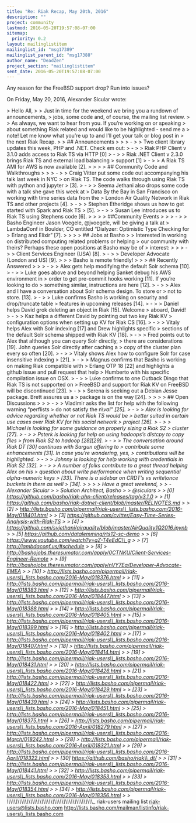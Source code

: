 ```yaml
---
title: "Re: Riak Recap, May 20th, 2016"
description: ""
project: community
lastmod: 2016-05-20T19:57:08-07:00
sitemap:
  priority: 0.2
layout: mailinglistitem
mailinglist_id: "msg17389"
mailinglist_parent_id: "msg17388"
author_name: "DeadZen"
project_section: "mailinglistitem"
sent_date: 2016-05-20T19:57:08-07:00
---
```



Any reason for the FreeBSD support drop?
Run into issues?

On Friday, May 20, 2016, Alexander Sicular  wrote:

&gt; Hello All,
&gt;
&gt; Just in time for the weekend we bring you a rundown of announcements,
&gt; jobs, some code and, of course, the mailing list review.
&gt;
&gt; As always, we want to hear from you. If you’re working on or speaking
&gt; about something Riak related and would like to be highlighted - send me a
&gt; note! Let me know what you’re up to and I’ll get your talk or blog post in
&gt; the next Riak Recap.
&gt;
&gt; ## Announcements
&gt;
&gt;
&gt; -
&gt;
&gt; Two client library updates this week, PHP and .NET. Check em out:
&gt; -
&gt;
&gt; Riak PHP Client v 3.1.0 adds access to Riak TS via HTTP [0]
&gt; -
&gt;
&gt; Riak .NET Client v 2.3.0 brings Riak TS and external load balancing
&gt; support [1]
&gt; -
&gt;
&gt; A Riak TS AMI for AWS is now available [2].
&gt;
&gt;
&gt;
&gt; ## Community Code and Walkthroughs
&gt;
&gt;
&gt; -
&gt;
&gt; Craig Vitter put some code out accompanying his talk last week in NYC
&gt; on Riak TS. The code walks through using Riak TS with python and jupyter
&gt; [3].
&gt; -
&gt;
&gt; Seema Jethani also drops some code with a talk she gave this week at
&gt; Data By the Bay in San Francisco on working with time series data from the
&gt; London Air Quality Network in Riak TS and other projects [4].
&gt; -
&gt;
&gt; Stephen Etheridge shows us how to get started with Spark and Riak TS
&gt; [5].
&gt; -
&gt;
&gt; Susan Lee introduces us to Riak TS using Stephens code [6].
&gt;
&gt;
&gt;
&gt; ##Community Events
&gt;
&gt;
&gt; -
&gt;
&gt; Basho Engineer Jason Voegele, @jvoegele, will be giving a talk at
&gt; LambdaConf in Boulder, CO entitled “Dialyzer: Optimistic Type Checking for
&gt; Erlang and Elixir” [7].
&gt;
&gt;
&gt;
&gt; ## Jobs at Basho
&gt;
&gt; Interested in working on distributed computing related problems or helping
&gt; our community with theirs? Perhaps these open positions at Basho may be of
&gt; interest:
&gt;
&gt;
&gt; -
&gt;
&gt; Client Services Engineer (USA) [8].
&gt; -
&gt;
&gt; Developer Advocate (London and US) [9].
&gt;
&gt;
&gt; Basho is remote friendly!
&gt;
&gt;
&gt; ## Recently Answered
&gt;
&gt;
&gt; -
&gt;
&gt; Alex gets help modifying the default Solr schema [10].
&gt; -
&gt;
&gt; Luke goes above and beyond helping Sanket debug his AWS environment in
&gt; order to get pre-commit hooks working [11]. If you’re looking to do
&gt; something similar, instructions are here [12].
&gt; -
&gt;
&gt; Alex and I have a conversation about Solr schema design. To store or
&gt; not to store. [13].
&gt; -
&gt;
&gt; Luke confirms Basho is working on security and drop/truncate table
&gt; features in upcoming releases [14].
&gt; -
&gt;
&gt; Daniel helps David grok deleting an object in Riak [15]. Welcome
&gt; aboard, David!
&gt; -
&gt;
&gt; Kaz helps a different David by pointing out two key Riak KV
&gt; configuration options when setting up KV for Riak CS [16].
&gt; -
&gt;
&gt; Vitaly helps Alex with Solr indexing [17] and Drew highlights specific
&gt; sections of the default Solr schema shipped with Riak KV [18].
&gt; -
&gt;
&gt; Fred points out to Alex that although you can query Solr directly,
&gt; there are considerations [19]. John queries Solr directly after caching a
&gt; copy of the cluster plan every so often [20].
&gt; -
&gt;
&gt; Vitaly shows Alex how to configure Solr for case insensitive indexing
&gt; [21].
&gt; -
&gt;
&gt; Magnus confirms that Basho is working on making Riak compatible with
&gt; Erlang OTP 18 [22] and highlights a github issue and pull request that help
&gt; Humberto with his specific compilation issue on OSX.
&gt; -
&gt;
&gt; Luke confirms to one Outback Dingo that Riak TS is not supported on
&gt; FreeBSD and support for Riak KV on FreeBSD will be discontinued [23].
&gt; -
&gt;
&gt; Serena is seeking out a Debian Jesse package. Brett assures us a
&gt; package is on the way [24].
&gt;
&gt;
&gt;
&gt; ## Open Discussions
&gt;
&gt;
&gt; -
&gt;
&gt; Vladimir asks the list for help with the following warning “perflists
&gt; do not satisfy the n\\_val” [25].
&gt; -
&gt;
&gt; Alex is looking for advice regarding whether or not Riak TS would be
&gt; better suited in certain use cases over Riak KV for his social network
&gt; project [26].
&gt; -
&gt;
&gt; Michael is looking for some guidance on properly sizing a Riak S2
&gt; cluster [27].
&gt; -
&gt;
&gt; Psterk is looking for help on using hadoops’s distcpy to copy files
&gt; from Riak S2 to hadoop [28][29].
&gt; -
&gt;
&gt; The conversation around Riak DT [30] continues with Sargun offering to
&gt; contribute some enhancements [31]. In case you’re wondering, yes,
&gt; contributions will be highlighted.
&gt; -
&gt;
&gt; Johnny is looking for help working with credentials in Riak S2 [32].
&gt; -
&gt;
&gt; A number of folks contribute to a great thread helping Alex on his
&gt; question about write performance when writing sequential alpha-numeric keys
&gt; [33]. There is a sidebar on CRDT’s vs write\\_once buckets in there as well
&gt; [34].
&gt;
&gt;
&gt;
&gt; Have a great weekend,
&gt;
&gt; -Alexander Sicular
&gt;
&gt; Solution Architect, Basho
&gt;
&gt; @siculars
&gt;
&gt; [0] https://github.com/basho/riak-php-client/releases/tag/v3.1.0
&gt;
&gt; [1] https://github.com/basho/riak-dotnet-client/blob/master/RELNOTES.md
&gt;
&gt; [2]
&gt; http://lists.basho.com/pipermail/riak-users\\_lists.basho.com/2016-May/018401.html
&gt;
&gt; [3] https://github.com/cvitter/Easy-Time-Series-Analysis-with-Riak-TS
&gt;
&gt; [4]
&gt; https://github.com/svjethani/airquality/blob/master/AirQuality1Q2016.ipynb
&gt;
&gt; [5] https://github.com/datalemming/rts12-sc-demo
&gt;
&gt; [6] https://www.youtube.com/watch?v=qZ-T4eEdC\\_g
&gt;
&gt; [7] http://lambdaconf.us/#schedule
&gt;
&gt; [8]
&gt; http://bashojobs.theresumator.com/apply/0CTNKU/Client-Services-Engineer-Remote
&gt;
&gt; [9] http://bashojobs.theresumator.com/apply/nVY7Ea/Developer-Advocate-EMEA
&gt;
&gt; [10]
&gt; http://lists.basho.com/pipermail/riak-users\\_lists.basho.com/2016-May/018376.html
&gt;
&gt; [11]
&gt; http://lists.basho.com/pipermail/riak-users\\_lists.basho.com/2016-May/018383.html
&gt;
&gt; [12]
&gt; http://lists.basho.com/pipermail/riak-users\\_lists.basho.com/2016-May/018447.html
&gt;
&gt; [13]
&gt; http://lists.basho.com/pipermail/riak-users\\_lists.basho.com/2016-May/018388.html
&gt;
&gt; [14]
&gt; http://lists.basho.com/pipermail/riak-users\\_lists.basho.com/2016-May/018405.html
&gt;
&gt; [15]
&gt; http://lists.basho.com/pipermail/riak-users\\_lists.basho.com/2016-May/018399.html
&gt;
&gt; [16]
&gt; http://lists.basho.com/pipermail/riak-users\\_lists.basho.com/2016-May/018402.html
&gt;
&gt; [17]
&gt; http://lists.basho.com/pipermail/riak-users\\_lists.basho.com/2016-May/018407.html
&gt;
&gt; [18]
&gt; http://lists.basho.com/pipermail/riak-users\\_lists.basho.com/2016-May/018414.html
&gt;
&gt; [19]
&gt; http://lists.basho.com/pipermail/riak-users\\_lists.basho.com/2016-May/018431.html
&gt;
&gt; [20]
&gt; http://lists.basho.com/pipermail/riak-users\\_lists.basho.com/2016-May/018426.html
&gt;
&gt; [21]
&gt; http://lists.basho.com/pipermail/riak-users\\_lists.basho.com/2016-May/018422.html
&gt;
&gt; [22]
&gt; http://lists.basho.com/pipermail/riak-users\\_lists.basho.com/2016-May/018429.html
&gt;
&gt; [23]
&gt; http://lists.basho.com/pipermail/riak-users\\_lists.basho.com/2016-May/018439.html
&gt;
&gt; [24]
&gt; http://lists.basho.com/pipermail/riak-users\\_lists.basho.com/2016-May/018451.html
&gt;
&gt; [25]
&gt; http://lists.basho.com/pipermail/riak-users\\_lists.basho.com/2016-May/018375.html
&gt;
&gt; [26]
&gt; http://lists.basho.com/pipermail/riak-users\\_lists.basho.com/2016-April/018279.html
&gt;
&gt; [27]
&gt; http://lists.basho.com/pipermail/riak-users\\_lists.basho.com/2016-March/018242.html
&gt;
&gt; [28]
&gt; http://lists.basho.com/pipermail/riak-users\\_lists.basho.com/2016-April/018321.html
&gt;
&gt; [29]
&gt; http://lists.basho.com/pipermail/riak-users\\_lists.basho.com/2016-April/018322.html
&gt;
&gt; [30] https://github.com/basho/riak\\_dt/
&gt;
&gt; [31]
&gt; http://lists.basho.com/pipermail/riak-users\\_lists.basho.com/2016-May/018441.html
&gt;
&gt; [32]
&gt; http://lists.basho.com/pipermail/riak-users\\_lists.basho.com/2016-May/018353.html
&gt;
&gt; [33]
&gt; http://lists.basho.com/pipermail/riak-users\\_lists.basho.com/2016-May/018354.html
&gt;
&gt; [34]
&gt; http://lists.basho.com/pipermail/riak-users\\_lists.basho.com/2016-May/018356.html
&gt;
&gt;
\\_\\_\\_\\_\\_\\_\\_\\_\\_\\_\\_\\_\\_\\_\\_\\_\\_\\_\\_\\_\\_\\_\\_\\_\\_\\_\\_\\_\\_\\_\\_\\_\\_\\_\\_\\_\\_\\_\\_\\_\\_\\_\\_\\_\\_\\_\\_
riak-users mailing list
riak-users@lists.basho.com
http://lists.basho.com/mailman/listinfo/riak-users\\_lists.basho.com

